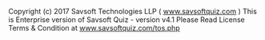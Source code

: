 Copyright (c) 2017 Savsoft Technologies LLP ( www.savsoftquiz.com )
This is Enterprise version of Savsoft Quiz - version v4.1 
Please Read License Terms & Condition at www.savsoftquiz.com/tos.php





   
   
